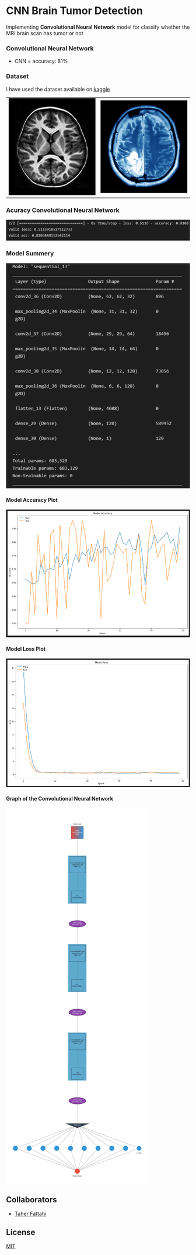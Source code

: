 # CNN Brain Tumor Detection

Implementing <b>Convolutional Neural Network</b> model for classify whether the MRI brain scan has tumor or not

### Convolutional Neural Network
-  CNN = accuracy: 81%

### Dataset
I have used the dataset available on <a href="https://www.kaggle.com/navoneel/brain-mri-images-for-brain-tumor-detection">kaggle</a>

<table>
  <tr>
    <td><img src="https://github.com/maralmousavi/cnn-brain-tumor-detection/raw/master/dataset/single_prediction/yes_or_no.jpg" width="400"></td>
    <td><img src="https://github.com/maralmousavi/cnn-brain-tumor-detection/raw/master/dataset/single_prediction/yes_or_no3.jpg" width="400"></td>
   </tr> 
  </tr>
</table>

### Acuracy Convolutional Neural Network
![Graph](https://github.com/maralmousavi/cnn-brain-tumor-detection/raw/master/images/Acuracy-Convolutional-Neural-Network.png)

### Model Summery
![Graph](https://github.com/maralmousavi/cnn-brain-tumor-detection/raw/master/images/Model-Summary.png)

#### Model Accuracy Plot
![Graph](https://github.com/maralmousavi/cnn-brain-tumor-detection/raw/master/images/Model-Accuracy.png)

#### Model Loss Plot
![Graph](https://github.com/maralmousavi/cnn-brain-tumor-detection/raw/master/images/Model-Loss.png)

#### Graph of the Convolutional Neural Network
![Graph](https://github.com/maralmousavi/cnn-brain-tumor-detection/raw/master/images/Graph-Convolutional-Neural-Network.jpg)
 
## Collaborators
- [Taher Fattahi](https://www.github.com/taherfattahi)

## License
[MIT](https://choosealicense.com/licenses/mit/)
